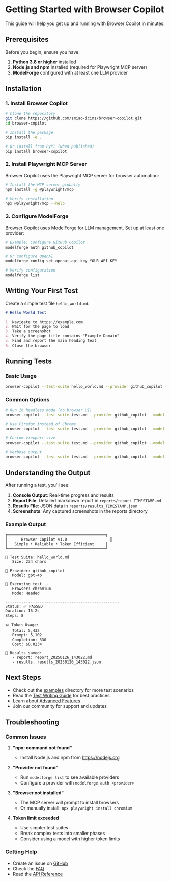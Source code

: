 # Getting Started with Browser Copilot

This guide will help you get up and running with Browser Copilot in minutes.

## Prerequisites

Before you begin, ensure you have:

1. **Python 3.8 or higher** installed
2. **Node.js and npm** installed (required for Playwright MCP server)
3. **ModelForge** configured with at least one LLM provider

## Installation

### 1. Install Browser Copilot

```bash
# Clone the repository
git clone https://github.com/smiao-icims/browser-copilot.git
cd browser-copilot

# Install the package
pip install -e .

# Or install from PyPI (when published)
pip install browser-copilot
```

### 2. Install Playwright MCP Server

Browser Copilot uses the Playwright MCP server for browser automation:

```bash
# Install the MCP server globally
npm install -g @playwright/mcp

# Verify installation
npx @playwright/mcp --help
```

### 3. Configure ModelForge

Browser Copilot uses ModelForge for LLM management. Set up at least one provider:

```bash
# Example: Configure GitHub Copilot
modelforge auth github_copilot

# Or configure OpenAI
modelforge config set openai.api_key YOUR_API_KEY

# Verify configuration
modelforge list
```

## Writing Your First Test

Create a simple test file `hello_world.md`:

```markdown
# Hello World Test

1. Navigate to https://example.com
2. Wait for the page to load
3. Take a screenshot
4. Verify the page title contains "Example Domain"
5. Find and report the main heading text
6. Close the browser
```

## Running Tests

### Basic Usage

```bash
browser-copilot --test-suite hello_world.md --provider github_copilot --model gpt-4o
```

### Common Options

```bash
# Run in headless mode (no browser UI)
browser-copilot --test-suite test.md --provider github_copilot --model gpt-4o --headless

# Use Firefox instead of Chrome
browser-copilot --test-suite test.md --provider github_copilot --model gpt-4o --browser firefox

# Custom viewport size
browser-copilot --test-suite test.md --provider github_copilot --model gpt-4o --viewport-size 1280,720

# Verbose output
browser-copilot --test-suite test.md --provider github_copilot --model gpt-4o --verbose
```

## Understanding the Output

After running a test, you'll see:

1. **Console Output**: Real-time progress and results
2. **Report File**: Detailed markdown report in `reports/report_TIMESTAMP.md`
3. **Results File**: JSON data in `reports/results_TIMESTAMP.json`
4. **Screenshots**: Any captured screenshots in the reports directory

### Example Output

```
╔═══════════════════════════════════════════╗
║      Browser Copilot v1.0                   ║
║   Simple • Reliable • Token Efficient     ║
╚═══════════════════════════════════════════╝

📄 Test Suite: hello_world.md
   Size: 234 chars

🤖 Provider: github_copilot
   Model: gpt-4o

🚀 Executing test...
   Browser: chromium
   Mode: Headed

--------------------------------------------------
Status: ✅ PASSED
Duration: 15.2s
Steps: 8

📊 Token Usage:
   Total: 5,432
   Prompt: 5,102
   Completion: 330
   Cost: $0.0234

📝 Results saved:
   - report: report_20250126_143022.md
   - results: results_20250126_143022.json
```

## Next Steps

- Check out the [examples](../examples/) directory for more test scenarios
- Read the [Test Writing Guide](test_writing_guide.md) for best practices
- Learn about [Advanced Features](advanced_features.md)
- Join our community for support and updates

## Troubleshooting

### Common Issues

1. **"npx: command not found"**
   - Install Node.js and npm from https://nodejs.org

2. **"Provider not found"**
   - Run `modelforge list` to see available providers
   - Configure a provider with `modelforge auth <provider>`

3. **"Browser not installed"**
   - The MCP server will prompt to install browsers
   - Or manually install: `npx playwright install chromium`

4. **Token limit exceeded**
   - Use simpler test suites
   - Break complex tests into smaller phases
   - Consider using a model with higher token limits

### Getting Help

- Create an issue on [GitHub](https://github.com/smiao-icims/browser-copilot/issues)
- Check the [FAQ](faq.md)
- Read the [API Reference](api_reference.md)